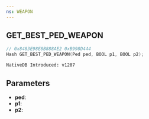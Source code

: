 ```yaml
---
ns: WEAPON
---
```

## GET_BEST_PED_WEAPON

```c
// 0x8483E98E8B888AE2 0xB998D444
Hash GET_BEST_PED_WEAPON(Ped ped, BOOL p1, BOOL p2);
```

```
NativeDB Introduced: v1207
```

## Parameters
* **ped**:
* **p1**:
* **p2**:
